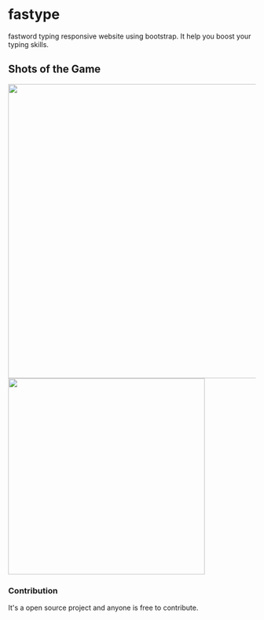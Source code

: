 # fastype
fastword typing responsive website using bootstrap. It help you boost your typing skills.


## Shots of the Game

<img src="https://user-images.githubusercontent.com/23660137/43754541-01f83a28-9a29-11e8-95ba-07c23687dac1.PNG"  height=600px/>  <img src="https://user-images.githubusercontent.com/23660137/43754542-022dfdde-9a29-11e8-9662-83ada9a9d3c6.PNG" width=400px/>

### Contribution
It's a open source project and anyone is free to contribute.
